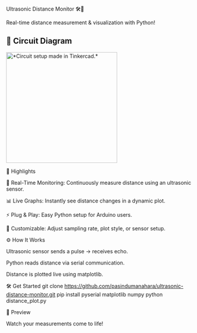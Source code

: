 Ultrasonic Distance Monitor 🛠️📏

Real-time distance measurement & visualization with Python!

## 🔌 Circuit Diagram

<img src="your-image.png" alt="*Circuit setup made in Tinkercad.*" width="300">



🚀 Highlights

📡 Real-Time Monitoring: Continuously measure distance using an ultrasonic sensor.

📊 Live Graphs: Instantly see distance changes in a dynamic plot.

⚡ Plug & Play: Easy Python setup for Arduino users.

🎨 Customizable: Adjust sampling rate, plot style, or sensor setup.

⚙️ How It Works

  Ultrasonic sensor sends a pulse → receives echo.
  
  Python reads distance via serial communication.
  
  Distance is plotted live using matplotlib.

🛠️ Get Started
  git clone https://github.com/pasindumanahara/ultrasonic-distance-monitor.git
  pip install pyserial matplotlib numpy
  python distance_plot.py

📸 Preview


Watch your measurements come to life!
